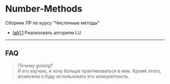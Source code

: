 # Number-Methods
Сборник ЛР по курсу "Численные методы"

* [lab1.1](tree/main/cmd/lab%201.1) Реализовать алгоритм LU


---
## FAQ
> *Почему golang?* \
> Я его изучаю, и хочу больше практивоваться в нем.
> Кроме этого, возможно я буду использовать его конкуретность.
